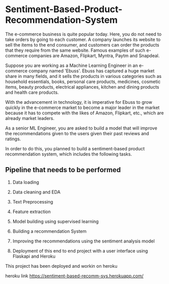 # Sentiment-Based-Product-Recommendation-System

The e-commerce business is quite popular today. Here, you do not need to take orders by going to each customer. A company launches its website to sell the items to the end consumer, and customers can order the products that they require from the same website. Famous examples of such e-commerce companies are Amazon, Flipkart, Myntra, Paytm and Snapdeal.

Suppose you are working as a Machine Learning Engineer in an e-commerce company named 'Ebuss'. Ebuss has captured a huge market share in many fields, and it sells the products in various categories such as household essentials, books, personal care products, medicines, cosmetic items, beauty products, electrical appliances, kitchen and dining products and health care products.

With the advancement in technology, it is imperative for Ebuss to grow quickly in the e-commerce market to become a major leader in the market because it has to compete with the likes of Amazon, Flipkart, etc., which are already market leaders.

As a senior ML Engineer, you are asked to build a model that will improve the recommendations given to the users given their past reviews and ratings. 

In order to do this, you planned to build a sentiment-based product recommendation system, which includes the following tasks.

## Pipeline that needs to be performed

1. Data loading

2. Data cleaning and EDA

3. Text Preprocessing

4. Feature extraction

5. Model building using supervised learning

6. Building a recommendation System

7. Improving the recommendations using the sentiment analysis model

8. Deployment of this end to end project with a user interface using Flaskapi and Heroku


This project has been deployed and workin on heroku

heroku link https://sentiment-based-recomm-sys.herokuapp.com/
